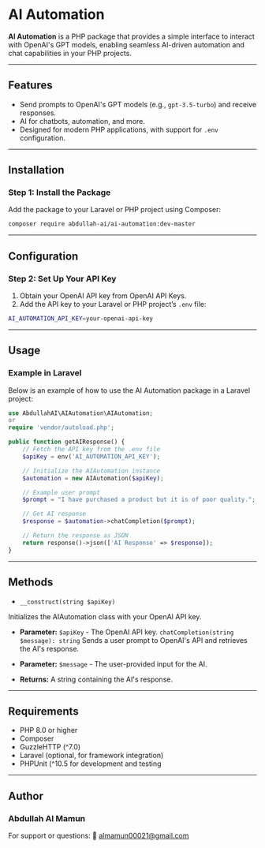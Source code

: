 # AI Automation

**AI Automation** is a PHP package that provides a simple interface to interact with OpenAI's GPT models, enabling seamless AI-driven automation and chat capabilities in your PHP projects.

---

## Features
- Send prompts to OpenAI's GPT models (e.g., `gpt-3.5-turbo`) and receive responses.
- AI for chatbots, automation, and more.
- Designed for modern PHP applications, with support for `.env` configuration.

---

## Installation

### Step 1: Install the Package
Add the package to your Laravel or PHP project using Composer:
```bash
composer require abdullah-ai/ai-automation:dev-master

```
---

## Configuration

### Step 2: Set Up Your API Key
1. Obtain your OpenAI API key from OpenAI API Keys.
2. Add the API key to your Laravel or PHP project’s `.env` file:

```bash
AI_AUTOMATION_API_KEY=your-openai-api-key

```
---

## Usage

### Example in Laravel
Below is an example of how to use the AI Automation package in a Laravel project:

```php
use AbdullahAI\AIAutomation\AIAutomation;
or
require 'vendor/autoload.php';

public function getAIResponse() {
    // Fetch the API key from the .env file
    $apiKey = env('AI_AUTOMATION_API_KEY');

    // Initialize the AIAutomation instance
    $automation = new AIAutomation($apiKey);

    // Example user prompt
    $prompt = "I have purchased a product but it is of poor quality.";

    // Get AI response
    $response = $automation->chatCompletion($prompt);

    // Return the response as JSON
    return response()->json(['AI Response' => $response]);
}
```
---

## Methods
- `__construct(string $apiKey)`
  
 Initializes the AIAutomation class with your OpenAI API key.

- **Parameter:** `$apiKey` - The OpenAI API key.
    `chatCompletion(string $message): string`
    Sends a user prompt to OpenAI's API and retrieves the AI's response.

- **Parameter:** `$message` - The user-provided input for the AI.
- **Returns:** A string containing the AI's response.

---

## Requirements
- PHP 8.0 or higher
- Composer
- GuzzleHTTP (^7.0)
- Laravel (optional, for framework integration)
- PHPUnit (^10.5 for development and testing

---

## Author
### Abdullah Al Mamun
For support or questions:
   📧 almamun00021@gmail.com
